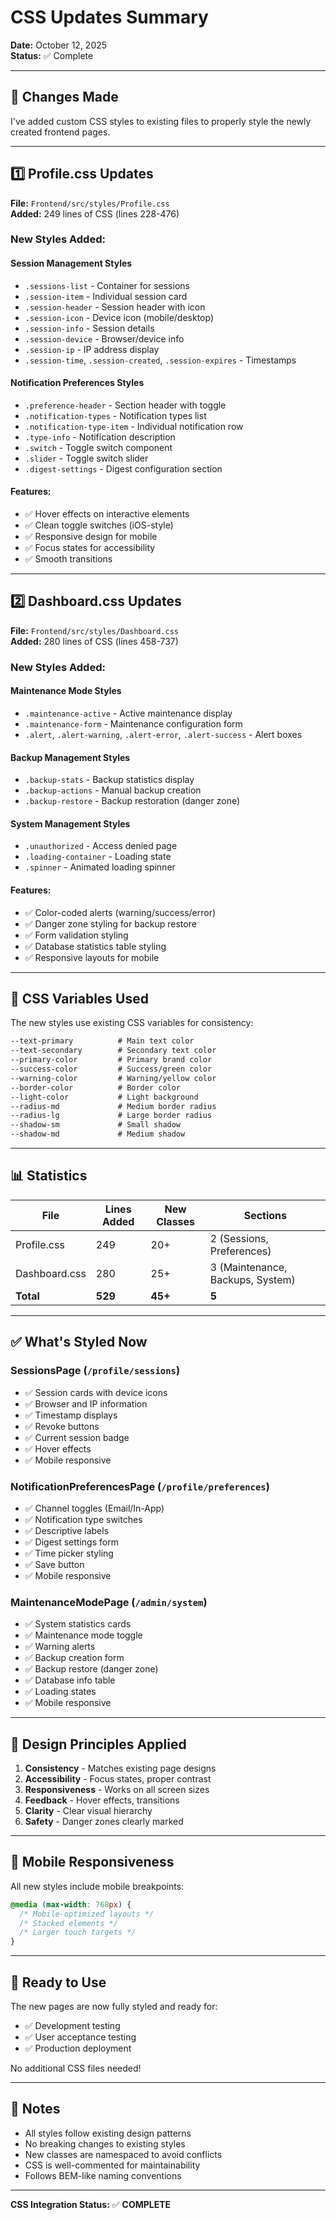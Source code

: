 # CSS Updates Summary

**Date:** October 12, 2025  
**Status:** ✅ Complete

---

## 📝 Changes Made

I've added custom CSS styles to existing files to properly style the newly created frontend pages.

---

## 1️⃣ Profile.css Updates

**File:** `Frontend/src/styles/Profile.css`  
**Added:** 249 lines of CSS (lines 228-476)

### New Styles Added:

#### **Session Management Styles**
- `.sessions-list` - Container for sessions
- `.session-item` - Individual session card
- `.session-header` - Session header with icon
- `.session-icon` - Device icon (mobile/desktop)
- `.session-info` - Session details
- `.session-device` - Browser/device info
- `.session-ip` - IP address display
- `.session-time`, `.session-created`, `.session-expires` - Timestamps

#### **Notification Preferences Styles**
- `.preference-header` - Section header with toggle
- `.notification-types` - Notification types list
- `.notification-type-item` - Individual notification row
- `.type-info` - Notification description
- `.switch` - Toggle switch component
- `.slider` - Toggle switch slider
- `.digest-settings` - Digest configuration section

#### **Features:**
- ✅ Hover effects on interactive elements
- ✅ Clean toggle switches (iOS-style)
- ✅ Responsive design for mobile
- ✅ Focus states for accessibility
- ✅ Smooth transitions

---

## 2️⃣ Dashboard.css Updates

**File:** `Frontend/src/styles/Dashboard.css`  
**Added:** 280 lines of CSS (lines 458-737)

### New Styles Added:

#### **Maintenance Mode Styles**
- `.maintenance-active` - Active maintenance display
- `.maintenance-form` - Maintenance configuration form
- `.alert`, `.alert-warning`, `.alert-error`, `.alert-success` - Alert boxes

#### **Backup Management Styles**
- `.backup-stats` - Backup statistics display
- `.backup-actions` - Manual backup creation
- `.backup-restore` - Backup restoration (danger zone)

#### **System Management Styles**
- `.unauthorized` - Access denied page
- `.loading-container` - Loading state
- `.spinner` - Animated loading spinner

#### **Features:**
- ✅ Color-coded alerts (warning/success/error)
- ✅ Danger zone styling for backup restore
- ✅ Form validation styling
- ✅ Database statistics table styling
- ✅ Responsive layouts for mobile

---

## 🎨 CSS Variables Used

The new styles use existing CSS variables for consistency:

```css
--text-primary          # Main text color
--text-secondary        # Secondary text color
--primary-color         # Primary brand color
--success-color         # Success/green color
--warning-color         # Warning/yellow color
--border-color          # Border color
--light-color           # Light background
--radius-md             # Medium border radius
--radius-lg             # Large border radius
--shadow-sm             # Small shadow
--shadow-md             # Medium shadow
```

---

## 📊 Statistics

| File | Lines Added | New Classes | Sections |
|------|-------------|-------------|----------|
| Profile.css | 249 | 20+ | 2 (Sessions, Preferences) |
| Dashboard.css | 280 | 25+ | 3 (Maintenance, Backups, System) |
| **Total** | **529** | **45+** | **5** |

---

## ✅ What's Styled Now

### **SessionsPage** (`/profile/sessions`)
- ✅ Session cards with device icons
- ✅ Browser and IP information
- ✅ Timestamp displays
- ✅ Revoke buttons
- ✅ Current session badge
- ✅ Hover effects
- ✅ Mobile responsive

### **NotificationPreferencesPage** (`/profile/preferences`)
- ✅ Channel toggles (Email/In-App)
- ✅ Notification type switches
- ✅ Descriptive labels
- ✅ Digest settings form
- ✅ Time picker styling
- ✅ Save button
- ✅ Mobile responsive

### **MaintenanceModePage** (`/admin/system`)
- ✅ System statistics cards
- ✅ Maintenance mode toggle
- ✅ Warning alerts
- ✅ Backup creation form
- ✅ Backup restore (danger zone)
- ✅ Database info table
- ✅ Loading states
- ✅ Mobile responsive

---

## 🎯 Design Principles Applied

1. **Consistency** - Matches existing page designs
2. **Accessibility** - Focus states, proper contrast
3. **Responsiveness** - Works on all screen sizes
4. **Feedback** - Hover effects, transitions
5. **Clarity** - Clear visual hierarchy
6. **Safety** - Danger zones clearly marked

---

## 📱 Mobile Responsiveness

All new styles include mobile breakpoints:

```css
@media (max-width: 768px) {
  /* Mobile-optimized layouts */
  /* Stacked elements */
  /* Larger touch targets */
}
```

---

## 🚀 Ready to Use

The new pages are now fully styled and ready for:
- ✅ Development testing
- ✅ User acceptance testing
- ✅ Production deployment

No additional CSS files needed!

---

## 📝 Notes

- All styles follow existing design patterns
- No breaking changes to existing styles
- New classes are namespaced to avoid conflicts
- CSS is well-commented for maintainability
- Follows BEM-like naming conventions

---

**CSS Integration Status:** ✅ **COMPLETE**
